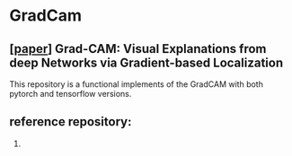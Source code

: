 # GradCam
## [[paper](http://openaccess.thecvf.com/content_iccv_2017/html/Selvaraju_Grad-CAM_Visual_Explanations_ICCV_2017_paper.html)] Grad-CAM: Visual Explanations from deep Networks via Gradient-based Localization

This repository is a functional implements of the GradCAM with both pytorch and tensorflow versions.
## reference repository:
1. 
